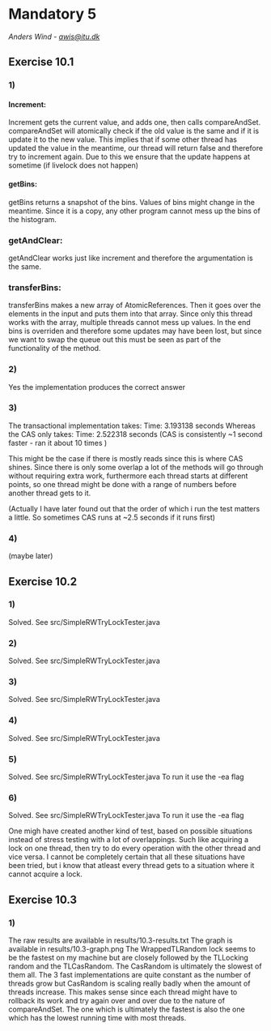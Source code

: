 # Mandatory 5
*Anders Wind - awis@itu.dk*

## Exercise 10.1
### 1)
#### Increment:
Increment gets the current value, and adds one, then calls compareAndSet. compareAndSet will atomically check if the old value is the same and if it is update it to the new value. This implies that if some other thread has updated the value in the meantime, our thread will return false and therefore try to increment again. Due to this we ensure that the update happens at sometime (if livelock does not happen)

#### getBins:
getBins returns a snapshot of the bins. Values of bins might change in the meantime. Since it is a copy, any other program cannot mess up the bins of the histogram.

### getAndClear:
getAndClear works just like increment and therefore the argumentation is the same.

### transferBins:
transferBins makes a new array of AtomicReferences. Then it goes over the elements in the input and puts them into that array. Since only this thread works with the array, multiple threads cannot mess up values. In the end bins is overriden and therefore some updates may have been lost, but since we want to swap the queue out this must be seen as part of the functionality of the method.

### 2)
Yes the implementation produces the correct answer

### 3)
The transactional implementation takes: Time: 3.193138 seconds
Whereas the CAS only takes:             Time: 2.522318 seconds
(CAS is consistently ~1 second faster - ran it about 10 times )

This might be the case if there is mostly reads since this is where CAS shines. Since there is only some overlap a lot of the methods will go through without requiring extra work, furthermore each thread starts at different points, so one thread might be done with a range of numbers before another thread gets to it. 

(Actually I have later found out that the order of which i run the test matters a little. So sometimes CAS runs at ~2.5 seconds if it runs first)
### 4)
(maybe later)

## Exercise 10.2
### 1)
Solved. See src/SimpleRWTryLockTester.java

### 2)
Solved. See src/SimpleRWTryLockTester.java

### 3)
Solved. See src/SimpleRWTryLockTester.java

### 4)
Solved. See src/SimpleRWTryLockTester.java

### 5)
Solved. See src/SimpleRWTryLockTester.java
To run it use the -ea flag

### 6)
Solved. See src/SimpleRWTryLockTester.java
To run it use the -ea flag

One migh have created another kind of test, based on possible situations instead of stress testing with a lot of overlappings. Such like acquiring a lock on one thread, then try to do every operation with the other thread and vice versa.
I cannot be completely certain that all these situations have been tried, but i know that atleast every thread gets to a situation where it cannot acquire a lock.

## Exercise 10.3
### 1)
The raw results are available in results/10.3-results.txt
The graph is available in results/10.3-graph.png
The WrappedTLRandom lock seems to be the fastest on my machine but are closely followed by the TLLocking random and the TLCasRandom. The CasRandom is ultimately the slowest of them all. The 3 fast implementations are quite constant as the number of threads grow but CasRandom is scaling really badly when the amount of threads increase. This makes sense since each thread might have to rollback its work and try again over and over due to the nature of compareAndSet. 
The one which is ultimately the fastest is also the one which has the lowest running time with most threads.
